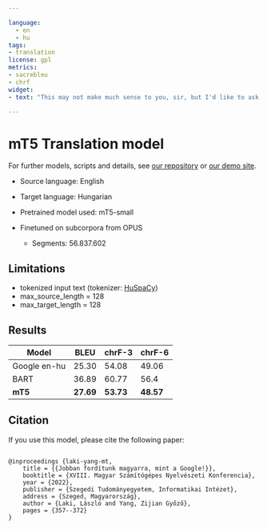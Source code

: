 ```yaml
---

language: 
  - en
  - hu
tags:
- translation
license: gpl
metrics:
- sacrebleu
- chrf
widget:
- text: "This may not make much sense to you, sir, but I'd like to ask your permission to date your daughter."

---
```


# mT5 Translation model

For further models, scripts and details, see [our repository](https://github.com/nytud/machine-translation) or [our demo site](https://juniper.nytud.hu/demo/nlp).

- Source language: English
- Target language: Hungarian

- Pretrained model used: mT5-small
- Finetuned on subcorpora from OPUS
	- Segments: 56.837.602


## Limitations

- tokenized input text (tokenizer: [HuSpaCy](https://huggingface.co/huspacy))
- max_source_length = 128
- max_target_length = 128

## Results

| Model | BLEU | chrF-3 | chrF-6 |
| ------------- | ------------- | ------------- | ------------- |
| Google en-hu  | 25.30  | 54.08 | 49.06 |
| BART | 36.89 | 60.77 | 56.4 |
| **mT5** | **27.69**  | **53.73** | **48.57** |


## Citation
If you use this model, please cite the following paper:

```

@inproceedings {laki-yang-mt,
    title = {{Jobban fordítunk magyarra, mint a Google!}},
	booktitle = {XVIII. Magyar Számítógépes Nyelvészeti Konferencia},
	year = {2022},
	publisher = {Szegedi Tudományegyetem, Informatikai Intézet},
	address = {Szeged, Magyarország},
	author = {Laki, László and Yang, Zijian Győző},
	pages = {357--372}
}

```
